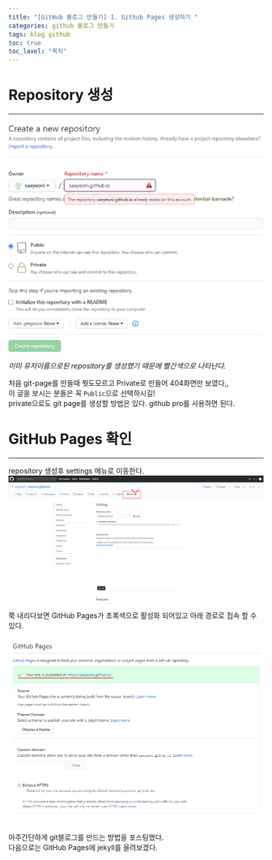 ```yaml
---
title: "[GitHub 블로그 만들기] 1. Github Pages 생성하기 "
categories: github 블로그 만들기
tags: blog github
toc: true
toc_lavel: "목차"
---
```


# Repository 생성
---
![이미지](../_images/start-git-pages-1.png "repo")

_이미 유저이름으로된 repository를 생성했기 때문에 빨간색으로 나타난다._

처음 git-page를 만들때 뭣도모르고 Private로 만들어 404화면만 보였다,,  
이 글을 보시는 분들은 꼭 `Public`으로 선택하시길!  
private으로도 git page를 생성할 방법은 있다. github pro를 사용하면 된다.  


# GitHub Pages 확인
---
repository 생성후 settings 메뉴로 이동한다.
![이미지](../_images/start-git-pages-2.png "setting")

쭉 내리다보면 GitHub Pages가 초록색으로 활성화 되어있고 아래 경로로 접속 할 수 있다.


![이미지](../_images/start-git-pages-3.png "githun_pages")

아주간단하게 git블로그를 만드는 방법을 포스팅했다.  
다음으로는 GitHub Pages에 jekyll를 올려보겠다.
